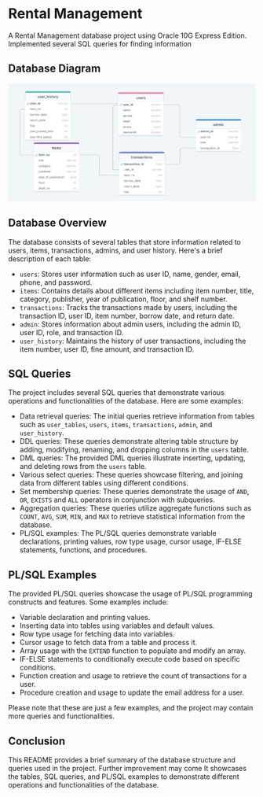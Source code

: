 # Rental Management

A Rental Management database project using Oracle 10G Express Edition. Implemented several SQL queries for finding information

## Database Diagram
![](https://github.com/DatabaseSystem19/database-project-Ankon0048/blob/main/db_Schema.jpg)

## Database Overview
The database consists of several tables that store information related to users, items, transactions, admins, and user history. Here's a brief description of each table:

- `users`: Stores user information such as user ID, name, gender, email, phone, and password.
- `items`: Contains details about different items including item number, title, category, publisher, year of publication, floor, and shelf number.
- `transactions`: Tracks the transactions made by users, including the transaction ID, user ID, item number, borrow date, and return date.
- `admin`: Stores information about admin users, including the admin ID, user ID, role, and transaction ID.
- `user_history`: Maintains the history of user transactions, including the item number, user ID, fine amount, and transaction ID.

## SQL Queries

The project includes several SQL queries that demonstrate various operations and functionalities of the database. Here are some examples:

- Data retrieval queries: The initial queries retrieve information from tables such as `user_tables`, `users`, `items`, `transactions`, `admin`, and `user_history`.
- DDL queries: These queries demonstrate altering table structure by adding, modifying, renaming, and dropping columns in the `users` table.
- DML queries: The provided DML queries illustrate inserting, updating, and deleting rows from the `users` table.
- Various select queries: These queries showcase filtering, and joining data from different tables using different conditions.
- Set membership queries: These queries demonstrate the usage of `AND`, `OR`, `EXISTS` and `ALL` operators in conjunction with subqueries.
- Aggregation queries: These queries utilize aggregate functions such as `COUNT`, `AVG`, `SUM`, `MIN`, and `MAX` to retrieve statistical information from the database.
- PL/SQL examples: The PL/SQL queries demonstrate variable declarations, printing values, row type usage, cursor usage, IF-ELSE statements, functions, and procedures.

## PL/SQL Examples

The provided PL/SQL queries showcase the usage of PL/SQL programming constructs and features. Some examples include:

- Variable declaration and printing values.
- Inserting data into tables using variables and default values.
- Row type usage for fetching data into variables.
- Cursor usage to fetch data from a table and process it.
- Array usage with the `EXTEND` function to populate and modify an array.
- IF-ELSE statements to conditionally execute code based on specific conditions.
- Function creation and usage to retrieve the count of transactions for a user.
- Procedure creation and usage to update the email address for a user.

Please note that these are just a few examples, and the project may contain more queries and functionalities.

## Conclusion

This README provides a brief summary of the database structure and queries used in the project. Further improvement may come
It showcases the tables, SQL queries, and PL/SQL examples to demonstrate different operations and functionalities of the database.
